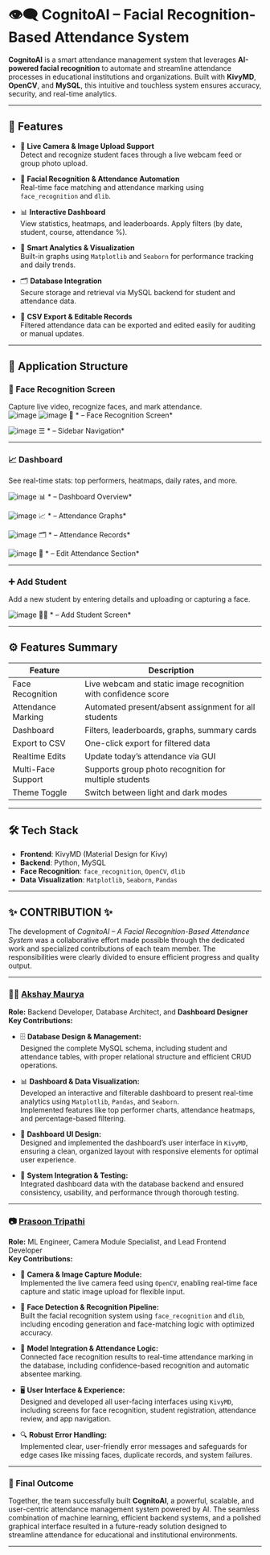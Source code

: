 # 👁️‍🗨️ CognitoAI – Facial Recognition-Based Attendance System

**CognitoAI** is a smart attendance management system that leverages **AI-powered facial recognition** to automate and streamline attendance processes in educational institutions and organizations. Built with **KivyMD**, **OpenCV**, and **MySQL**, this intuitive and touchless system ensures accuracy, security, and real-time analytics.

---

## 🚀 Features

- 🎥 **Live Camera & Image Upload Support**  
  Detect and recognize student faces through a live webcam feed or group photo upload.

- 🤖 **Facial Recognition & Attendance Automation**  
  Real-time face matching and attendance marking using `face_recognition` and `dlib`.

- 📊 **Interactive Dashboard**  
  View statistics, heatmaps, and leaderboards. Apply filters (by date, student, course, attendance %).

- 🧠 **Smart Analytics & Visualization**  
  Built-in graphs using `Matplotlib` and `Seaborn` for performance tracking and daily trends.

- 🗂️ **Database Integration**  
  Secure storage and retrieval via MySQL backend for student and attendance data.

- 📝 **CSV Export & Editable Records**  
  Filtered attendance data can be exported and edited easily for auditing or manual updates.

---

## 📂 Application Structure

### 🧍 Face Recognition Screen  
Capture live video, recognize faces, and mark attendance.  
![image](https://github.com/user-attachments/assets/ff0ab390-3323-4cfc-9c35-ecdb9fd2716a)
![image](https://github.com/user-attachments/assets/a6d3e13a-a442-4725-9c88-d0d7be0eaf16)
📸 * – Face Recognition Screen*  

![image](https://github.com/user-attachments/assets/05a0292f-1858-4b9b-a12c-3b67ec96f9c2)
☰ * – Sidebar Navigation*

---

### 📈 Dashboard  
See real-time stats: top performers, heatmaps, daily rates, and more.  

![image](https://github.com/user-attachments/assets/5f1575a8-b86a-474c-8f49-f53c093ec172)
📊 * – Dashboard Overview*

![image](https://github.com/user-attachments/assets/4a7d773e-f69f-4cb3-a612-e3aa2cfbfc2f)
📈 * – Attendance Graphs*  

![image](https://github.com/user-attachments/assets/1c7ca6c4-b7fc-4fb2-acf4-6519710908bf)
🗂️ * – Attendance Records*  

![image](https://github.com/user-attachments/assets/a96746c1-2586-4c04-8070-f247fb0719dc)
🧯 * – Edit Attendance Section*

---

### ➕ Add Student  
Add a new student by entering details and uploading or capturing a face.  

![image](https://github.com/user-attachments/assets/6d3af584-a6f6-4b1d-b3e7-071be57e6e12)
🧑‍🎓 * – Add Student Screen*

---

## ⚙️ Features Summary

| Feature            | Description                                                        |
|--------------------|--------------------------------------------------------------------|
| Face Recognition   | Live webcam and static image recognition with confidence score     |
| Attendance Marking | Automated present/absent assignment for all students               |
| Dashboard          | Filters, leaderboards, graphs, summary cards                       |
| Export to CSV      | One-click export for filtered data                                 |
| Realtime Edits     | Update today’s attendance via GUI                                  |
| Multi-Face Support | Supports group photo recognition for multiple students             |
| Theme Toggle       | Switch between light and dark modes                                |

---

## 🛠️ Tech Stack

- **Frontend**: KivyMD (Material Design for Kivy)
- **Backend**: Python, MySQL
- **Face Recognition**: `face_recognition`, `OpenCV`, `dlib`
- **Data Visualization**: `Matplotlib`, `Seaborn`, `Pandas`

---

## ✨ CONTRIBUTION ✨

The development of *CognitoAI – A Facial Recognition-Based Attendance System* was a collaborative effort made possible through the dedicated work and specialized contributions of each team member. The responsibilities were clearly divided to ensure efficient progress and quality output.

---

### 👨‍💻 [Akshay Maurya](https://github.com/AkshayMaurya12)
**Role:** Backend Developer, Database Architect, and **Dashboard Designer**  
**Key Contributions:**

- 🗄️ **Database Design & Management:**  
  Designed the complete MySQL schema, including student and attendance tables, with proper relational structure and efficient CRUD operations.

- 📊 **Dashboard & Data Visualization:**  
  Developed an interactive and filterable dashboard to present real-time analytics using `Matplotlib`, `Pandas`, and `Seaborn`.  
  Implemented features like top performer charts, attendance heatmaps, and percentage-based filtering.

- 🎨 **Dashboard UI Design:**  
  Designed and implemented the dashboard’s user interface in `KivyMD`, ensuring a clean, organized layout with responsive elements for optimal user experience.

- 🧪 **System Integration & Testing:**  
  Integrated dashboard data with the database backend and ensured consistency, usability, and performance through thorough testing.

---

### 📷 [Prasoon Tripathi](https://github.com/ProgrammerGuy3009) 
**Role:** ML Engineer, Camera Module Specialist, and Lead Frontend Developer  
**Key Contributions:**

- 📸 **Camera & Image Capture Module:**  
  Implemented the live camera feed using `OpenCV`, enabling real-time face capture and static image upload for flexible input.

- 🤖 **Face Detection & Recognition Pipeline:**  
  Built the facial recognition system using `face_recognition` and `dlib`, including encoding generation and face-matching logic with optimized accuracy.

- 🧠 **Model Integration & Attendance Logic:**  
  Connected face recognition results to real-time attendance marking in the database, including confidence-based recognition and automatic absentee marking.

- 🖥️ **User Interface & Experience:**  
  Designed and developed all user-facing interfaces using `KivyMD`, including screens for face recognition, student registration, attendance review, and app navigation.

- 🔍 **Robust Error Handling:**  
  Implemented clear, user-friendly error messages and safeguards for edge cases like missing faces, duplicate records, and system failures.

---

### 🤝 Final Outcome

Together, the team successfully built **CognitoAI**, a powerful, scalable, and user-centric attendance management system powered by AI. The seamless combination of machine learning, efficient backend systems, and a polished graphical interface resulted in a future-ready solution designed to streamline attendance for educational and institutional environments.

---

